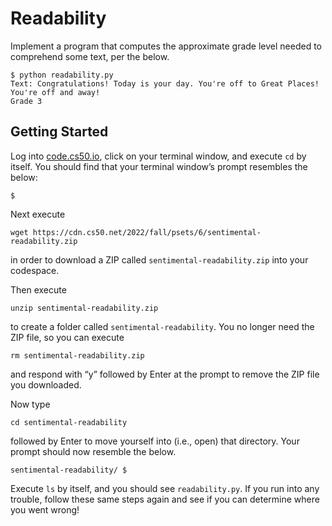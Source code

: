 Readability
===========

Implement a program that computes the approximate grade level needed to comprehend some text, per the below.

    $ python readability.py
    Text: Congratulations! Today is your day. You're off to Great Places! You're off and away!
    Grade 3
    

Getting Started
---------------

Log into [code.cs50.io](https://code.cs50.io/), click on your terminal window, and execute `cd` by itself. You should find that your terminal window’s prompt resembles the below:

    $
    

Next execute

    wget https://cdn.cs50.net/2022/fall/psets/6/sentimental-readability.zip
    

in order to download a ZIP called `sentimental-readability.zip` into your codespace.

Then execute

    unzip sentimental-readability.zip
    

to create a folder called `sentimental-readability`. You no longer need the ZIP file, so you can execute

    rm sentimental-readability.zip
    

and respond with “y” followed by Enter at the prompt to remove the ZIP file you downloaded.

Now type

    cd sentimental-readability
    

followed by Enter to move yourself into (i.e., open) that directory. Your prompt should now resemble the below.

    sentimental-readability/ $
    

Execute `ls` by itself, and you should see `readability.py`. If you run into any trouble, follow these same steps again and see if you can determine where you went wrong!
